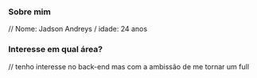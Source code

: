 ### Sobre mim
// Nome: Jadson Andreys   / idade: 24 anos

### Interesse em qual área?

// tenho interesse no back-end mas com a ambissão de me tornar um full